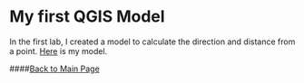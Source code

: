 # My first QGIS Model
In the first lab, I created a model to calculate the direction and distance from a point. [Here](distance_from_point.model3) is my model. 

####[Back to Main Page](index.md)
